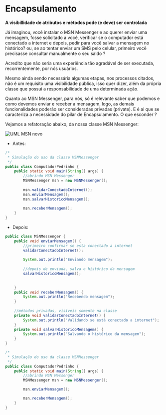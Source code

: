# Encapsulamento
**A visibillidade de atributos e métodos pode (e deve) ser controlada**

Já imaginou, você instalar o MSN Messenger e ao querer enviar uma mensagem, fosse solicitado a você, verificar se o computador está conectado a internet e depois, pedir para você salvar a mensagem no histórico? ou, se ao tentar enviar um SMS pelo celular, primeiro você precisasse consultar manualmente o seu saldo ?

Acredito que não seria uma experiência tão agradável de ser executada, recorrentemente, por nós usuários.

Mesmo ainda sendo necessária algumas etapas, nos processos citados, não é um requisito uma visibilidade pública, isso quer dizer, além da própria classe que possui a responsabilidade de uma determinada ação.

Quanto ao MSN Messenger, para nós, só é relevante saber que podemos e como devemos enviar e receber a mensagem, logo, as demais funcionalidades poderão ser consideradas privadas (private). E é ai que se caracteriza a necessidade do pilar de Encapsulamento. O que esconder ?

Vejamos a refatoração abaixo, da nossa classe MSN Messenger:

![UML MSN novo](<../.gitbook/assets/umlmsn2.png>)


* Antes:

```java
/*
 * Simulação do uso da classe MSNMessenger
 */
public class ComputadorPedrinho {
	public static void main(String[] args) {
		//abrindo MSN Messenger
		MSNMessenger msn = new MSNMessenger();
		
		msn.validarConectadoInternet();
		msn.enviarMensagem();
		msn.salvarHistoricoMensagem();
		
		msn.receberMensagem();
	}
}
```

* Depois:

```java
public class MSNMessenger {
	public void enviarMensagem() {
		//primeiro confirmar se esta conectado a internet
		validarConectadoInternet();
		
		System.out.println("Enviando mensagem");
		
		//depois de enviada, salva o histórico da mensagem
		salvarHistoricoMensagem();
		
		
	}
	public void receberMensagem() {
		System.out.println("Recebendo mensagem");
	}
	
	//métodos privadas, visíveis somente na classe
	private void validarConectadoInternet() {
		System.out.println("Validando se está conectado a internet");
	}
	private void salvarHistoricoMensagem() {
		System.out.println("Salvando o histórico da mensagem");
	}
}

/*
 * Simulação do uso da classe MSNMessenger
 */
public class ComputadorPedrinho {
    public static void main(String[] args) {
        //abrindo MSN Messenger
        MSNMessenger msn = new MSNMessenger();

        msn.enviarMensagem();

        msn.receberMensagem();
    }
}
```